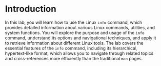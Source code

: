 # Introduction

In this lab, you will learn how to use the Linux `info` command, which provides detailed information about various Linux commands, utilities, and system functions. You will explore the purpose and usage of the `info` command, understand its options and navigational techniques, and apply it to retrieve information about different Linux tools. The lab covers the essential features of the `info` command, including its hierarchical, hypertext-like format, which allows you to navigate through related topics and cross-references more efficiently than the traditional `man` pages.
